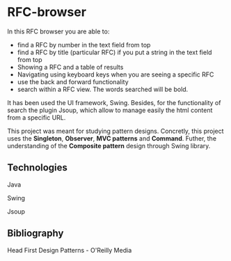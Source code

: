 # RFC-browser

In this RFC browser you are able to:
 * 	find a RFC by number in the text field from top
 * 	find a RFC by title (particular RFC) if you put a string in the text field from top
 * 	Showing a RFC and a table of results
 * 	Navigating using keyboard keys when you are seeing a specific RFC
 * 	use the back and forward functionality
 * 	search within a RFC view. The words searched will be bold.

It has been used the UI framework, Swing. Besides, for the functionality of search the plugin Jsoup, which allow to manage easily the html content from a specific URL.

This project was meant for studying pattern designs. Concretly, this project uses the **Singleton**, **Observer**, **MVC patterns** and **Command**. Futher, the understanding of the **Composite pattern** design through Swing library.

## Technologies
Java

Swing

Jsoup

## Bibliography
Head First Design Patterns - O'Reilly Media
